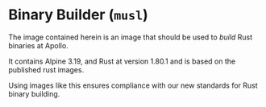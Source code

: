 # Binary Builder (`musl`)

The image contained herein is an image that should be used
to _build_ Rust binaries at Apollo.

It contains Alpine 3.19, and Rust at version 1.80.1 and is based on the published rust images.

Using images like this ensures compliance with our new standards for Rust binary building.